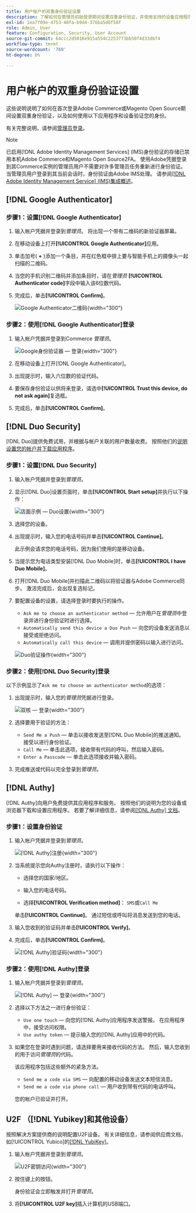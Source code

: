 ```yaml
---
title: 用户帐户的双重身份验证设置
description: 了解如何在管理员初始登录期间设置双重身份验证，并使用支持的设备应用程序验证您的身份。
exl-id: 1ea7f09e-4753-40fa-b9d4-376ba5d8f58f
role: Admin, User
feature: Configuration, Security, User Account
source-git-commit: 64ccc2d5016e915a554c2253773bb50f4d33d6f4
workflow-type: tm+mt
source-wordcount: '769'
ht-degree: 0%

---
```


# 用户帐户的双重身份验证设置

这些说明说明了如何在首次登录Adobe Commerce或Magento Open Source期间设置双重身份验证，以及如何使用以下应用程序和设备验证您的身份。

有关完整说明，请参阅[管理员登录](../getting-started/admin-signin.md)。

>[!NOTE]
>
>已启用[!DNL Adobe Identity Management Services] (IMS)身份验证的存储已禁用本机Adobe Commerce和Magento Open Source2FA。 使用Adobe凭据登录到其Commerce实例的管理员用户不需要对许多管理员任务重新进行身份验证。 当管理员用户登录到其当前会话时，身份验证由Adobe IMS处理。 请参阅[[!DNL Adobe Identity Management Service] (IMS)集成概述](../getting-started/adobe-ims-integration-overview.md)。

## [!DNL Google Authenticator]

### 步骤1：设置[!DNL Google Authenticator]

1. 输入帐户凭据并登录到&#x200B;_管理员_。 将出现一个带有二维码的新验证器屏幕。

1. 在移动设备上打开&#x200B;**[!UICONTROL Google Authenticator]**&#x200B;应用。

1. 单击加号( **+** )添加一个条目，并在红色框中排上要与智能手机上的摄像头一起扫描的二维码。

1. 当您的手机识别二维码并添加条目时，请在&#x200B;_管理员_ **[!UICONTROL Authenticator code]**&#x200B;字段中输入该6位数代码。

1. 完成后，单击&#x200B;**[!UICONTROL Confirm]**。

   ![Google Authenticator二维码](./assets/storefront-2fa-google-qrcode.png){width="300"}

### 步骤2：使用[!DNL Google Authenticator]登录

1. 输入帐户凭据并登录到Commerce _管理员_。

   ![Google身份验证器 — 登录](./assets/storefront-2fa-google-code.png){width="300"}

1. 在移动设备上打开[!DNL Google Authenticator]。

1. 出现提示时，输入六位数的验证代码。

1. 要保存身份验证以供将来登录，请选中&#x200B;**[!UICONTROL Trust this device, do not ask again]**&#x200B;复选框。

1. 完成后，单击&#x200B;**[!UICONTROL Confirm]**。

## [!DNL Duo Security]

[!DNL Duo]提供免费试用，并根据与帐户关联的用户数量收费。 按照他们的[说明设置您的帐户并下载应用程序](https://duo.com/product/multi-factor-authentication-mfa/duo-mobile-app)。

### 步骤1：设置[!DNL Duo Security]

1. 输入帐户凭据并登录到&#x200B;_管理员_。

1. 显示[!DNL Duo]设置页面时，单击&#x200B;**[!UICONTROL Start setup]**&#x200B;并执行以下操作：

   ![店面示例 — Duo设置](./assets/storefront-2fa-duo-user1.png){width="300"}

1. 选择您的设备。

1. 出现提示时，输入您的电话号码并单击&#x200B;**[!UICONTROL Continue]**。

   此示例会请求您的电话号码，因为我们使用的是移动设备。

1. 当提示您为电话类型安装[!DNL Duo Mobile]时，单击&#x200B;**[!UICONTROL I have Duo Mobile]**。

1. 打开[!DNL Duo Mobile]并扫描此二维码以将验证器与Adobe Commerce同步。 激活完成后，会出现复选标记。

1. 要配置设备的设置，请选择登录时要执行的操作。

   - `Ask me to choose an authenticator method` — 允许用户在&#x200B;_管理员_&#x200B;中登录并进行身份验证时进行选择。
   - `Automatically send this device a Duo Push` — 向您的设备发送消息以接受或拒绝访问。
   - `Automatically call this device` — 调用并提供密码以输入进行访问。

   ![Duo验证操作](./assets/storefront-2fa-duo-user7.png){width="300"}

### 步骤2：使用[!DNL Duo Security]登录

以下示例显示了`Ask me to choose an authenticator method`的选项：

1. 出现提示时，输入您的&#x200B;_管理员_&#x200B;凭据进行登录。

   ![双核 — 登录](./assets/storefront-2fa-duo-auth.png){width="300"}

1. 选择要用于验证的方法：

   - `Send Me a Push` — 单击以接收发送至[!DNL Duo Mobile]的推送通知。 接受以进行身份验证。
   - `Call Me` — 单击此选项，接收带有代码的呼叫，然后输入密码。
   - `Enter a Passcode` — 单击此选项接收并输入密码。

1. 完成推送或代码以完全登录到&#x200B;_管理员_。

## [!DNL Authy]

[!DNL Authy]向用户免费提供其应用程序和服务。 按照他们的说明为您的设备或浏览器下载和设置应用程序。 若要了解详细信息，请参阅[[!DNL Authy] 文档](https://authy.com/features/setup/)。

### 步骤1：设置身份验证

1. 输入帐户凭据并登录到&#x200B;_管理员_。

   ![[!DNL Authy]注册](./assets/storefront-2fa-authy-auth.png){width="300"}

1. 当系统提示您向Authy注册时，请执行以下操作：

   - 选择您的国家/地区。

   - 输入您的电话号码。

   - 选择&#x200B;**[!UICONTROL Verification method]**： `SMS`或`Call Me`

   单击&#x200B;**[!UICONTROL Continue]**。 通过短信或呼叫将消息发送到您的电话。

1. 输入您收到的验证码并单击&#x200B;**[!UICONTROL Verify]**。

1. 完成后，单击&#x200B;**[!UICONTROL Confirm]**。

   ![[!DNL Authy]验证码](./assets/storefront-2fa-authy-verify.png){width="300"}

### 步骤2：使用[!DNL Authy]登录

1. 输入帐户凭据并登录到&#x200B;_管理员_。

   ![[!DNL Authy] — 登录](./assets/storefront-2fa-authy-access.png){width="300"}

1. 选择以下方法之一进行身份验证：

   - `Use one touch` — 向您的[!DNL Authy]应用程序发送警报。 在应用程序中，接受访问权限。
   - `Use authy token` — 提示输入您的[!DNL Authy]应用中的代码。

1. 如果您在登录时遇到问题，请选择要用来接收代码的方法。 然后，输入您收到的用于访问&#x200B;_管理员_&#x200B;的代码。

   该应用程序包括这些额外的紧急方法。

   - `Send me a code via SMS` — 向配置的移动设备发送文本短信消息。
   - `Send me a code via phone call` — 用户收到带有代码的电话呼叫。

   您的帐户已验证并打开。

## U2F （[!DNL Yubikey]和其他设备）

按照解决方案提供商的说明配置U2F设备。 有关详细信息，请参阅供应商文档，如[!UICONTROL Yubico]的[[!DNL YubiKey]](https://support.yubico.com/hc/en-us/articles/360013790339-Getting-Started-with-Your-YubiKey)。

1. 输入帐户凭据并登录到&#x200B;_管理员_。

   ![U2F密钥访问](./assets/storefront-2fa-u2f.png){width="300"}

1. 按住键上的按钮。

   身份验证会立即触发并打开&#x200B;_管理员_。

1. 将&#x200B;**[!UICONTROL U2F key]**&#x200B;插入计算机的USB端口。
